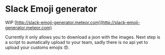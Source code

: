 # Slack Emoji generator

WIP [http://slack-emoji-generator.meteor.com](http://slack-emoji-generator.meteor.com)

Currently it only allows you to download a json with the images. Next step is a script to aumatically upload to your team, sadly there is no api yet to upload your customs emojis :disappointed:.
